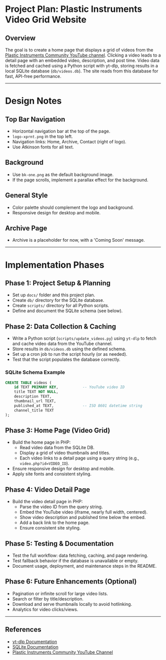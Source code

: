 # Project Plan: Plastic Instruments Video Grid Website

## Overview
The goal is to create a home page that displays a grid of videos from the [Plastic Instruments Community YouTube channel](https://www.youtube.com/@PlasticInstrumentsCommunity/). Clicking a video leads to a detail page with an embedded video, description, and post time. Video data is fetched and cached using a Python script with yt-dlp, storing results in a local SQLite database (`db/videos.db`). The site reads from this database for fast, API-free performance.

---

# Design Notes

## Top Bar Navigation
- Horizontal navigation bar at the top of the page.
- `logo-xprnt.png` in the top left.
- Navigation links: Home, Archive, Contact (right of logo).
- Use Atkinson fonts for all text.

## Background
- Use `bk-one.png` as the default background image.
- If the page scrolls, implement a parallax effect for the background.

## General Style
- Color palette should complement the logo and background.
- Responsive design for desktop and mobile.

## Archive Page
- Archive is a placeholder for now, with a 'Coming Soon' message.

---

# Implementation Phases

## Phase 1: Project Setup & Planning
- Set up `docs/` folder and this project plan.
- Create `db/` directory for the SQLite database.
- Create `scripts/` directory for all Python scripts.
- Define and document the SQLite schema (see below).

## Phase 2: Data Collection & Caching
- Write a Python script (`scripts/update_videos.py`) using `yt-dlp` to fetch and cache video data from the YouTube channel.
- Store results in `db/videos.db` using the defined schema.
- Set up a cron job to run the script hourly (or as needed).
- Test that the script populates the database correctly.

### SQLite Schema Example
```sql
CREATE TABLE videos (
    id TEXT PRIMARY KEY,           -- YouTube video ID
    title TEXT NOT NULL,
    description TEXT,
    thumbnail_url TEXT,
    published_at TEXT,             -- ISO 8601 datetime string
    channel_title TEXT
);
```

## Phase 3: Home Page (Video Grid)
- Build the home page in PHP:
    - Read video data from the SQLite DB.
    - Display a grid of video thumbnails and titles.
    - Each video links to a detail page using a query string (e.g., `video.php?id=VIDEO_ID`).
- Ensure responsive design for desktop and mobile.
- Apply site fonts and consistent styling.

## Phase 4: Video Detail Page
- Build the video detail page in PHP:
    - Parse the video ID from the query string.
    - Embed the YouTube video (iframe, nearly full width, centered).
    - Show video description and published time below the embed.
    - Add a back link to the home page.
    - Ensure consistent site styling.

## Phase 5: Testing & Documentation
- Test the full workflow: data fetching, caching, and page rendering.
- Test fallback behavior if the database is unavailable or empty.
- Document usage, deployment, and maintenance steps in the README.

## Phase 6: Future Enhancements (Optional)
- Pagination or infinite scroll for large video lists.
- Search or filter by title/description.
- Download and serve thumbnails locally to avoid hotlinking.
- Analytics for video clicks/views.

---

## References
- [yt-dlp Documentation](https://github.com/yt-dlp/yt-dlp)
- [SQLite Documentation](https://www.sqlite.org/docs.html)
- [Plastic Instruments Community YouTube Channel](https://www.youtube.com/@PlasticInstrumentsCommunity/) 
